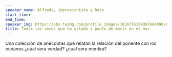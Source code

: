 ```yaml
---
speaker_name: Alfredo, impresionista y buzo
start_time: 
end_time: 
speaker_img: https://pbs.twimg.com/profile_images/1656755199367684096/Lzvt4Xgo_400x400.jpg
title: Todas las veces que he estado a punto de morir en el mar
---
```


Una colección de anécdotas que relatan la relación del ponente con los océanos ¿cual sera verdad? ¿cual sera mentira?